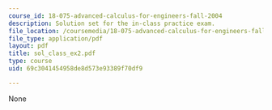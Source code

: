 ```yaml
---
course_id: 18-075-advanced-calculus-for-engineers-fall-2004
description: Solution set for the in-class practice exam.
file_location: /coursemedia/18-075-advanced-calculus-for-engineers-fall-2004/69c3041454958de8d573e93389f70df9_sol_class_ex2.pdf
file_type: application/pdf
layout: pdf
title: sol_class_ex2.pdf
type: course
uid: 69c3041454958de8d573e93389f70df9

---
```

None